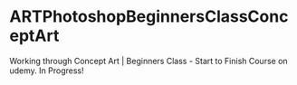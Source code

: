 # ARTPhotoshopBeginnersClassConceptArt
Working through Concept Art | Beginners Class - Start to Finish Course on udemy. In Progress! 
